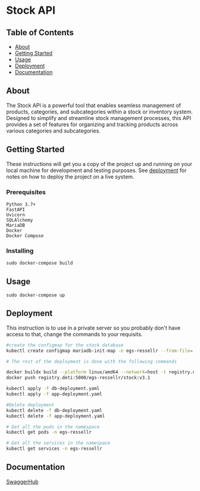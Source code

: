 # Stock API

## Table of Contents

- [About](#about)
- [Getting Started](#getting_started)
- [Usage](#usage)
- [Deployment](#deployment)
- [Documentation](#documentation)

## About <a name = "about"></a>

The Stock API is a powerful tool that enables seamless management of products, categories, and subcategories within a stock or inventory system. Designed to simplify and streamline stock management processes, this API provides a set of features for organizing and tracking products across various categories and subcategories.

## Getting Started <a name = "getting_started"></a>

These instructions will get you a copy of the project up and running on your local machine for development and testing purposes. See [deployment](#deployment) for notes on how to deploy the project on a live system.

### Prerequisites


```
Python 3.7+
FastAPI
Uvicorn
SQLAlchemy
MariaDB
Docker
Docker Compose
```

### Installing 


```
sudo docker-compose build
```

## Usage <a name = "usage"></a>
```
sudo docker-compose up
```


## Deployment <a name = "deployment"></a> 

This instruction is to use in a private server so you probably don't have access to that, change the commands to your requisits.

```bash
#create the configmap for the stock database
kubectl create configmap mariadb-init-map -n egs-ressellr --from-file=./db/init.sql

# The rest of the deployment is done with the following commands

docker buildx build --platform linux/amd64 --network=host -t registry.deti:5000/egs-ressellr/stock:v3.1 -f Dockerfile.app .
docker push registry.deti:5000/egs-ressellr/stock:v3.1

kubectl apply -f db-deployment.yaml
kubectl apply -f app-deployment.yaml

#Delete deployment
kubectl delete -f db-deployment.yaml
kubectl delete -f app-deployment.yaml

# Get all the pods in the namespace
kubectl get pods -n egs-ressellr

# Get all the services in the namespace
kubectl get services -n egs-ressellr

```

## Documentation <a name = "documentation"></a>
<a href="https://app.swaggerhub.com/apis-docs/Resellr/StockAPI/1.0.0"> SwaggerHub</a>